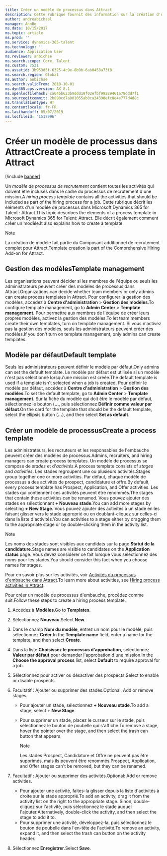 ```yaml
---
title: Créer un modèle de processus dans Attract
description: Cette rubrique fournit des information sur la création d'un modèle de processus dans Attract.
author: andreabichsel
manager: AnnBe
ms.date: 10/15/2017
ms.topic: article
ms.prod: ''
ms.service: dynamics-365-talent
ms.technology: ''
audience: Application User
ms.reviewer: anbichse
ms.search.scope: Core, Talent
ms.custom: 7521
ms.assetid: 3b953d5f-6325-4c9e-8b9b-6ab0458a73f8
ms.search.region: Global
ms.author: anbichse
ms.search.validFrom: 2018-10-01
ms.dyn365.ops.version: AX 8.1
ms.openlocfilehash: ca04bb623b9ddd19f02efbf99289461a78ddd7f1
ms.sourcegitcommit: 2b890cd7a801055ab0ca24398efc8e4e777d4d8c
ms.translationtype: HT
ms.contentlocale: fr-FR
ms.lasthandoff: 05/07/2019
ms.locfileid: "1517996"
---
```

# <a name="create-a-process-template-in-attract"></a><span data-ttu-id="ff3fc-103">Créer un modèle de processus dans Attract</span><span class="sxs-lookup"><span data-stu-id="ff3fc-103">Create a process template in Attract</span></span>

[!include [banner](includes/banner.md)]

<span data-ttu-id="ff3fc-104">Un *modèle de processus de recrutement* contient toutes les activités qui doivent être incluses dans le cadre du processus de recrutement d'une mission.</span><span class="sxs-lookup"><span data-stu-id="ff3fc-104">A *hiring process template* contains all the activities that should be included as part of the hiring process for a job.</span></span> <span data-ttu-id="ff3fc-105">Cette rubrique décrit les éléments d'un modèle de processus dans Microsoft Dynamics 365 for Talent : Attract.</span><span class="sxs-lookup"><span data-stu-id="ff3fc-105">This topic describes the elements of a process template in Microsoft Dynamics 365 for Talent: Attract.</span></span> <span data-ttu-id="ff3fc-106">Elle décrit également comment créer un modèle.</span><span class="sxs-lookup"><span data-stu-id="ff3fc-106">It also explains how to create a template.</span></span>

> [!NOTE]
> <span data-ttu-id="ff3fc-107">La création de modèle fait partie du Composant additionnel de recrutement complet pour Attract.</span><span class="sxs-lookup"><span data-stu-id="ff3fc-107">Template creation is part of the Comprehensive Hiring Add-on for Attract.</span></span>

## <a name="template-management"></a><span data-ttu-id="ff3fc-108">Gestion des modèles</span><span class="sxs-lookup"><span data-stu-id="ff3fc-108">Template management</span></span>

<span data-ttu-id="ff3fc-109">Les organisations peuvent décider si les membres de l'équipe ou seuls les administrateurs peuvent créer des modèles de processus dans Attract.</span><span class="sxs-lookup"><span data-stu-id="ff3fc-109">Organizations can decide whether team members or only admins can create process templates in Attract.</span></span> <span data-ttu-id="ff3fc-110">Pour configurer la gestion des modèles, accédez à **Centre d'administration** \> **Gestion des modèles**.</span><span class="sxs-lookup"><span data-stu-id="ff3fc-110">To configure template management, go to **Admin Center** \> **Template management**.</span></span> <span data-ttu-id="ff3fc-111">Pour permettre aux membres de l'équipe de créer leurs propres modèles, activez la gestion des modèles.</span><span class="sxs-lookup"><span data-stu-id="ff3fc-111">To let team members create their own templates, turn on template management.</span></span> <span data-ttu-id="ff3fc-112">Si vous n'activez pas la gestion des modèles, seuls les administrateurs peuvent créer des modèles.</span><span class="sxs-lookup"><span data-stu-id="ff3fc-112">If you don't turn on template management, only admins can create templates.</span></span>

## <a name="default-template"></a><span data-ttu-id="ff3fc-113">Modèle par défaut</span><span class="sxs-lookup"><span data-stu-id="ff3fc-113">Default template</span></span>

<span data-ttu-id="ff3fc-114">Seuls les administrateurs peuvent définir le modèle par défaut.</span><span class="sxs-lookup"><span data-stu-id="ff3fc-114">Only admins can set the default template.</span></span> <span data-ttu-id="ff3fc-115">Le modèle par défaut est utilisée si un modèle n'est pas sélectionné lorsqu'une mission est créée.</span><span class="sxs-lookup"><span data-stu-id="ff3fc-115">The default template is used if a template isn't selected when a job is created.</span></span> <span data-ttu-id="ff3fc-116">Pour définir le modèle par défaut, accédez à **Centre d'administration** \> **Gestion des modèles**.</span><span class="sxs-lookup"><span data-stu-id="ff3fc-116">To set the default template, go to **Admin Center** \> **Template management**.</span></span> <span data-ttu-id="ff3fc-117">Sur la fiche du modèle qui doit être le modèle par défaut, sélectionnez le bouton (**...**, puis sélectionnez **Définir comme valeur par défaut**.</span><span class="sxs-lookup"><span data-stu-id="ff3fc-117">On the card for the template that should be the default template, select the ellipsis button (**...**), and then select **Set as default**.</span></span>

## <a name="create-a-process-template"></a><span data-ttu-id="ff3fc-118">Créer un modèle de processus</span><span class="sxs-lookup"><span data-stu-id="ff3fc-118">Create a process template</span></span>

<span data-ttu-id="ff3fc-119">Les administrateurs, les recruteurs et les responsables de l'embauche peuvent créer des modèles de processus.</span><span class="sxs-lookup"><span data-stu-id="ff3fc-119">Admins, recruiters, and hiring managers can create process templates.</span></span> <span data-ttu-id="ff3fc-120">Un modèle de processus se compose de *stades* et d'*activités*.</span><span class="sxs-lookup"><span data-stu-id="ff3fc-120">A process template consists of *stages* and *activities*.</span></span> <span data-ttu-id="ff3fc-121">Les stades regroupent une ou plusieurs activités.</span><span class="sxs-lookup"><span data-stu-id="ff3fc-121">Stages group together one or more activities.</span></span> <span data-ttu-id="ff3fc-122">Par défaut, chaque modèle de processus a des activités de prospect, candidature et offre.</span><span class="sxs-lookup"><span data-stu-id="ff3fc-122">By default, every process template has Prospect, Application, and Offer activities.</span></span> <span data-ttu-id="ff3fc-123">Les stades qui contiennent ces activités peuvent être renommés.</span><span class="sxs-lookup"><span data-stu-id="ff3fc-123">The stages that contain these activities can be renamed.</span></span> <span data-ttu-id="ff3fc-124">Vous pouvez ajouter des stades en sélectionnant **+ Nouveau stade**.</span><span class="sxs-lookup"><span data-stu-id="ff3fc-124">You can add more stages by selecting **+ New Stage**.</span></span> <span data-ttu-id="ff3fc-125">Vous pouvez ajouter des activités à un stade en les faisant glisser vers le stade approprié ou en doublant-cliquez sur celles-ci dans la liste d'activités.</span><span class="sxs-lookup"><span data-stu-id="ff3fc-125">You can activities to a stage either by dragging them to the appropriate stage or by double-clicking them in the activity list.</span></span>

> [!NOTE]
> <span data-ttu-id="ff3fc-126">Les noms des stades sont visibles aux candidats sur la page **Statut de la candidature**.</span><span class="sxs-lookup"><span data-stu-id="ff3fc-126">Stage names are visible to candidates on the **Application status** page.</span></span> <span data-ttu-id="ff3fc-127">Vous devez considérer ce fait lorsque vous sélectionnez des noms pour les stades.</span><span class="sxs-lookup"><span data-stu-id="ff3fc-127">You should consider this fact when you choose names for stages.</span></span>

<span data-ttu-id="ff3fc-128">Pour en savoir plus sur les activités, voir [Activités du processus d'embauche dans Attract](./activities-attract.md).</span><span class="sxs-lookup"><span data-stu-id="ff3fc-128">To learn more about activities, see [Hiring process activities in Attract](./activities-attract.md).</span></span>

<span data-ttu-id="ff3fc-129">Pour créer un modèle de processus d'embauche, procédez comme suit.</span><span class="sxs-lookup"><span data-stu-id="ff3fc-129">Follow these steps to create a hiring process template.</span></span>

1. <span data-ttu-id="ff3fc-130">Accédez à **Modèles**.</span><span class="sxs-lookup"><span data-stu-id="ff3fc-130">Go to **Templates**.</span></span>
2. <span data-ttu-id="ff3fc-131">Sélectionnez **Nouveau**.</span><span class="sxs-lookup"><span data-stu-id="ff3fc-131">Select **New**.</span></span>
3. <span data-ttu-id="ff3fc-132">Dans le champ **Nom du modèle**, entrez un nom pour le modèle, puis sélectionnez **Créer**.</span><span class="sxs-lookup"><span data-stu-id="ff3fc-132">In the **Template name** field, enter a name for the template, and then select **Create**.</span></span>
4. <span data-ttu-id="ff3fc-133">Dans la liste **Choisissez le processus d'approbation**, sélectionnez **Valeur par défaut** pour demander l'approbation d'une mission.</span><span class="sxs-lookup"><span data-stu-id="ff3fc-133">In the **Choose the approval process** list, select **Default** to require approval for a job.</span></span>
5. <span data-ttu-id="ff3fc-134">Sélectionnez pour activer ou désactiver des prospects.</span><span class="sxs-lookup"><span data-stu-id="ff3fc-134">Select to enable or disable prospects.</span></span>
6. <span data-ttu-id="ff3fc-135">Facultatif : Ajouter ou supprimer des stades.</span><span class="sxs-lookup"><span data-stu-id="ff3fc-135">Optional: Add or remove stages.</span></span>

    - <span data-ttu-id="ff3fc-136">Pour ajouter un stade, sélectionnez **+ Nouveau stade**.</span><span class="sxs-lookup"><span data-stu-id="ff3fc-136">To add a stage, select **+ New Stage**.</span></span>
    - <span data-ttu-id="ff3fc-137">Pour supprimer un stade, placez le curseur sur le stade, puis sélectionnez le bouton de poubelle qui s'affiche.</span><span class="sxs-lookup"><span data-stu-id="ff3fc-137">To remove a stage, hover the pointer over the stage, and then select the trash can button that appears.</span></span>

        > [!NOTE]
        > <span data-ttu-id="ff3fc-138">Les stades Prospect, Candidature et Offre ne peuvent pas être supprimés, mais ils peuvent être renommés.</span><span class="sxs-lookup"><span data-stu-id="ff3fc-138">Prospect, Application, and Offer stages can't be removed, but they can be renamed.</span></span>

7. <span data-ttu-id="ff3fc-139">Facultatif : Ajouter ou supprimer des activités.</span><span class="sxs-lookup"><span data-stu-id="ff3fc-139">Optional: Add or remove activities.</span></span>

    - <span data-ttu-id="ff3fc-140">Pour ajouter une activité, faites-la glisser depuis la liste d'activités à droite sur le stade approprié.</span><span class="sxs-lookup"><span data-stu-id="ff3fc-140">To add an activity, drag it from the activity list on the right to the appropriate stage.</span></span> <span data-ttu-id="ff3fc-141">Sinon, double-cliquez sur l'activité, puis sélectionnez le stade auquel l'ajouter.</span><span class="sxs-lookup"><span data-stu-id="ff3fc-141">Alternatively, double-click the activity, and then select the stage to add it to.</span></span>
    - <span data-ttu-id="ff3fc-142">Pour supprimer une activité, développez-la, puis sélectionnez le bouton de poubelle dans l'en-tête de l'activité.</span><span class="sxs-lookup"><span data-stu-id="ff3fc-142">To remove an activity, expand it, and then select the trash can button on the activity header.</span></span>

8. <span data-ttu-id="ff3fc-143">Sélectionnez **Enregistrer**.</span><span class="sxs-lookup"><span data-stu-id="ff3fc-143">Select **Save**.</span></span>
